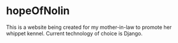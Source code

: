 # hopeOfNolin

This is a website being created for my mother-in-law to promote her whippet kennel. Current technology of choice is Django.
